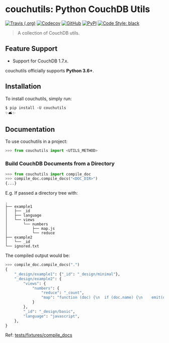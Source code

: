 # couchutils: Python CouchDB Utils

[![Travis (.org)](https://img.shields.io/travis/rwanyoike/couchutils.svg)](https://travis-ci.org/rwanyoike/couchutils)
[![Codecov](https://img.shields.io/codecov/c/gh/rwanyoike/couchutils.svg)](https://codecov.io/gh/rwanyoike/couchutils)
[![GitHub](https://img.shields.io/github/license/rwanyoike/couchutils)](LICENSE)
[![PyPI](https://img.shields.io/pypi/v/couchutils.svg)](https://pypi.python.org/pypi/couchutils)
[![Code Style: black](https://img.shields.io/badge/code%20style-black-000000.svg)](https://github.com/psf/black)

> A collection of CouchDB utils.

## Feature Support

- Support for CouchDB 1.7.x.

couchutils officially supports **Python 3.6+**.

## Installation

To install couchutils, simply run:

```shell
$ pip install -U couchutils
✨🛋✨
```

## Documentation

To use couchutils in a project:

```python
>>> from couchutils import <UTILS_METHOD>
```

### Build CouchDB Documents from a Directory

```python
>>> from couchutils import compile_doc
>>> compile_doc.compile_docs("<DOC_DIR>")
{...}
```

E.g. If passed a directory tree with:

```
.
├── example1
│   ├── _id
│   ├── language
│   └── views
│       └── numbers
│           ├── map.js
│           └── reduce
├── example2
│   └── _id
└── ignored.txt
```

The compiled output would be:

```python
>>> compile_doc.compile_docs(".")
{
    "_design/example1": {"_id": "_design/minimal"},
    "_design/example2": {
        "views": {
            "numbers": {
                "reduce": "_count",
                "map": "function (doc) {\n  if (doc.name) {\n    emit(doc.name, null);\n  }\n}",
            }
        },
        "_id": "_design/basic",
        "language": "javascript",
    },
}
```

Ref: [tests/fixtures/compile_docs](tests/fixtures/compile_docs)
